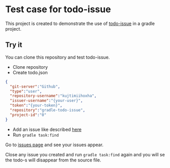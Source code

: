 # Test case for todo-issue
This project is created to demonstrate the use of [todo-issue](https://github.com/kujtimiihoxha/todo-issue) in a gradle project.
## Try it
You can clone this repository and test todo-issue.

- Clone repository
- Create todo.json
```json
{
  "git-server":"Github",
  "type":"user",
  "repository-username":"kujtimiihoxha",
  "issuer-username":"{your-user}",
  "token":"{your-token}",
  "repository":"gradle-todo-issue",
  "project-id":"0"
}
```
- Add an issue like described [here](https://github.com/kujtimiihoxha/todo-issue#syntax)
- Run ```gradle task:find```

Go to [issues page](https://github.com/kujtimiihoxha/testing-todo-issue/issues) and see your issues appear.

Close any issue you created and run ```gradle task:find``` again and you will se the todo-s will disappear from the source file.